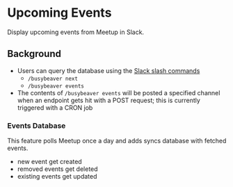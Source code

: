 # Upcoming Events

Display upcoming events from Meetup in Slack.

## Background

- Users can query the database using the
[Slack slash commands](https://api.slack.com/slash-commands)
  - `/busybeaver next`
  - `/busybeaver events`
- The contents of `/busybeaver events` will be posted a specified channel
when an endpoint gets hit with a POST request;
this is currently triggered with a CRON job

### Events Database

This feature polls Meetup once a day and
adds syncs database with fetched events.

- new event get created
- removed events get deleted
- existing events get updated
